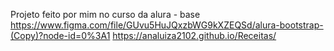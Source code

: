 


  Projeto feito por mim no curso da alura - base 
https://www.figma.com/file/GUvu5HuJQxzbWG9kXZEQSd/alura-bootstrap-(Copy)?node-id=0%3A1
https://analuiza2102.github.io/Receitas/  


